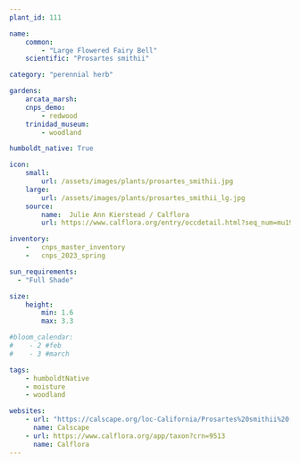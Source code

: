 ```yaml
---
plant_id: 111

name: 
    common: 
        - "Large Flowered Fairy Bell"   
    scientific: "Prosartes smithii" 

category: "perennial herb"

gardens: 
    arcata_marsh:
    cnps_demo:
        - redwood
    trinidad_museum:
        - woodland

humboldt_native: True

icon: 
    small: 
        url: /assets/images/plants/prosartes_smithii.jpg 
    large: 
        url: /assets/images/plants/prosartes_smithii_lg.jpg 
    source: 
        name:  Julie Ann Kierstead / Calflora
        url: https://www.calflora.org/entry/occdetail.html?seq_num=mu19412 

inventory: 
    -   cnps_master_inventory
    -   cnps_2023_spring

sun_requirements:
  - "Full Shade"

size:
    height:
        min: 1.6
        max: 3.3

#bloom_calendar: 
#    - 2 #feb
#    - 3 #march

tags:
    - humboldtNative
    - moisture
    - woodland

websites: 
    - url: "https://calscape.org/loc-California/Prosartes%20smithii%20(Large%20Flowered%20Fairy%20Bell)"
      name: Calscape
    - url: https://www.calflora.org/app/taxon?crn=9513
      name: Calflora
---
```

